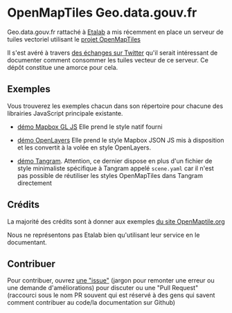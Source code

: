 # OpenMapTiles Geo.data.gouv.fr

Geo.data.gouv.fr rattaché à [Etalab](https://www.etalab.gouv.fr) a mis récemment en place un serveur de tuiles vectoriel utilisant le [projet OpenMapTiles](https://openmaptiles.org)

Il s'est avéré à travers [des échanges sur Twitter](https://twitter.com/jdesboeufs/status/1004995399273385985) qu'il serait intéressant de documenter comment consommer les tuiles vecteur de ce serveur. Ce dépôt constitue une amorce pour cela.

## Exemples

Vous trouverez les exemples chacun dans son répertoire pour chacune des librairies JavaScript principale existante.

* [démo Mapbox GL JS](https://raw.githack.com/webgeodatavore/openmaptiles-geo-data-gouv-fr/master/mapbox-gl-js/mapbox-gl-js-openmaptiles.html) Elle prend le style natif fourni

* [démo OpenLayers](https://raw.githack.com/webgeodatavore/openmaptiles-geo-data-gouv-fr/master/openlayers/openlayers-openmaptiles.html) Elle prend le style Mapbox JSON JS mis à disposition et les convertit à la volée en style OpenLayers.

* [démo Tangram](https://raw.githack.com/webgeodatavore/openmaptiles-geo-data-gouv-fr/master/tangram/tangram-openmaptiles.html). Attention, ce dernier dispose en plus d'un fichier de style minimaliste spécifique à Tangram appelé `scene.yaml` car il n'est pas possible de réutiliser les styles OpenMapTiles dans Tangram directement


## Crédits

La majorité des crédits sont à donner aux exemples [du site OpenMaptile.org](http://openmaptiles.org)

Nous ne représentons pas Etalab bien qu'utilisant leur service en le documentant.

## Contribuer

Pour contribuer, ouvrez [une "issue"](https://github.com/webgeodatavore/openmaptiles-geo-data-gouv-fr/issues/new) (jargon pour remonter une erreur ou une demande d'améliorations) pour discuter ou une "Pull Request" (raccourci sous le nom PR souvent qui est réservé à des gens qui savent comment contribuer au code/la documentation sur Github)
